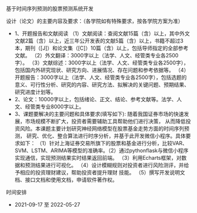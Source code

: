 基于时间序列预测的股票预测系统开发

设计（论文）的主要内容及要求：（各学院如有特殊要求，按各学院方案为准）

- 1、开题报告和文献阅读
  （1）文献阅读：查阅文献15篇（含）以上，其中外文文献2篇（含）以上，近三年公开发表的文献5篇（含）以上，书籍不超过3本，期刊（[J]）和论文集（[C]）10篇（含）以上，包括导师指定的全部参考文献。
  （2）外文翻译：3000字以上（法学、人文、经管类专业各2500字）。
  （3）文献综述：3000字以上（法学、人文、经管类专业各2500字），包括国内外研究现状、研究方向、进展情况、存在问题和参考依据等。
  （4）开题报告：3000字以上（法学、人文、经管类专业各2500字），包括选题的意义、可行性分析、研究的内容、研究方法、拟解决的关键问题、预期结果、研究进度计划等。
- 2、论文：10000字以上，包括绪论、正文、结论、参考文献等。法学、人文、经管类专业8000字以上。
- 3、课题要解决的主要问题和具体要求(填写如下):
  随着我国证券市场的快速发展，市场规模不断扩大，投资者需要辅助工具帮助他们进行决策，
  从而降低投资风险。本课题主要计划研究神经网络模型在股票基金走势方面的时间序列预测，
  研究、优化、整合算法进行时序分析，并基于此开发微信小程序。具体要求如下：
  （1）针对上海证券交易所旗下的股票和基金进行分析，比较VAR、SVM、LSTM、ARIMA等模型的准确率。（2）通过pythonflask与微信小程序实现通信，实现预测结果实时结果返回前端。
  （3）利用Echarts框架，对数据和预测结果进行可视化。
  （4）设计模糊规则对投资者进行风险测评，并给予相应的投资理财建议，帮助投资者提升理财
  技能。
  （5）撰写开发说明文档、接口文档和使用文档，申请软件著作权。

时间安排

- 2021-09-17 至 2022-05-27

